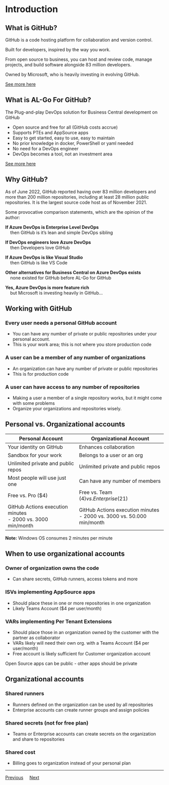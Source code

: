 # Introduction

## What is GitHub?
GitHub is a code hosting platform for collaboration and version control.

Built for developers, inspired by the way you work.

From open source to business, you can host and review code, manage projects, and build software alongside 83 million developers.

Owned by Microsoft, who is heavily investing in evolving GitHub.

[See more here](https://github.com/)
## What is AL-Go For GitHub?
The Plug-and-play DevOps solution for Business Central development on GitHub
- Open source and free for all (GitHub costs accrue)
- Supports PTEs and AppSource apps
- Easy to get started, easy to use, easy to maintain
- No prior knowledge in docker, PowerShell or yaml needed
- No need for a DevOps engineer
- DevOps becomes a tool, not an investment area

[See more here](https://github.com/microsoft/AL-Go)
## Why GitHub?
As of June 2022, GitHub reported having over 83 million developers and more than 200 million repositories, including at least 28 million public repositories.
It is the largest source code host as of November 2021.

Some provocative comparison statements, which are the opinion of the author:

**If Azure DevOps is Enterprise Level DevOps**<br/>&nbsp;&nbsp;&nbsp;&nbsp;then GitHub is it’s lean and simple DevOps sibling

**If DevOps engineers love Azure DevOps**<br/>&nbsp;&nbsp;&nbsp;&nbsp;then Developers love GitHub

**If Azure DevOps is like Visual Studio**<br/>&nbsp;&nbsp;&nbsp;&nbsp;then GitHub is like VS Code

**Other alternatives for Business Central on Azure DevOps exists**<br/>&nbsp;&nbsp;&nbsp;&nbsp;none existed for GitHub before AL-Go for GitHub

**Yes, Azure DevOps is more feature rich**<br/>&nbsp;&nbsp;&nbsp;&nbsp;but Microsoft is investing heavily in GitHub…

## Working with GitHub

### Every user needs a personal GitHub account
- You can have any number of private or public repositories under your personal account.
- This is your work area; this is not where you store production code

### A user can be a member of any number of organizations
- An organization can have any number of private or public repositories
- This is for production code

### A user can have access to any number of repositories
- Making a user a member of a single repository works, but it might come with some problems
- Organize your organizations and repositories wisely.

## Personal vs. Organizational accounts
| Personal Account | Organizational Account |
|--|--|
| Your identity on GitHub | Enhances collaboration |
| Sandbox for your work | Belongs to a user or an org |
| Unlimited private and public repos | Unlimited private and public repos |
| Most people will use just one | Can have any number of members |
| Free vs. Pro ($4) | Free vs. Team ($4) vs. Enterprise ($21) |
| GitHub Actions execution minutes<br/>- 2000 vs. 3000 min/month | GitHub Actions execution minutes<br />- 2000 vs. 3000 vs. 50.000 min/month |

**Note:** Windows OS consumes 2 minutes per minute

## When to use organizational accounts
### Owner of organization owns the code
- Can share secrets, GitHub runners, access tokens and more
### ISVs implementing AppSource apps
- Should place these in one or more repositories in one organization
- Likely Teams Account ($4 per user/month)
### VARs implementing Per Tenant Extensions
- Should place those in an organization owned by the customer with the partner as collaborator
- VARs likely will need their own org. with a Teams Account ($4 per user/month)
- Free account is likely sufficient for Customer organization account

Open Source apps can be public - other apps should be private


## Organizational accounts
### Shared runners
- Runners defined on the organization can be used by all repositories
- Enterprise accounts can create runner groups and assign policies
### Shared secrets (not for free plan)
- Teams or Enterprise accounts can create secrets on the organization and share to repositories
### Shared cost
- Billing goes to organization instead of your personal plan

---
[Previous](index.md)&nbsp;&nbsp;&nbsp;&nbsp;&nbsp;[Next](WhatIsAL-GoForGitHub.md)
